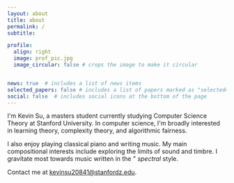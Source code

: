 ```yaml
---
layout: about
title: about
permalink: /
subtitle: 

profile:
  align: right
  image: prof_pic.jpg
  image_circular: false # crops the image to make it circular


news: true  # includes a list of news items
selected_papers: false # includes a list of papers marked as "selected={true}"
social: false  # includes social icons at the bottom of the page
---
```



I'm Kevin Su, a masters student currently studying Computer Science Theory at Stanford University. In computer science, I'm broadly interested in learning theory, complexity theory, and algorithmic fairness. 

I also enjoy playing classical piano and writing music. My main compositional interests include exploring the limits of sound and timbre. I gravitate most towards music written in the "<i> spectral</i> style. 

Contact me at kevinsu20841@stanfordz.edu.
